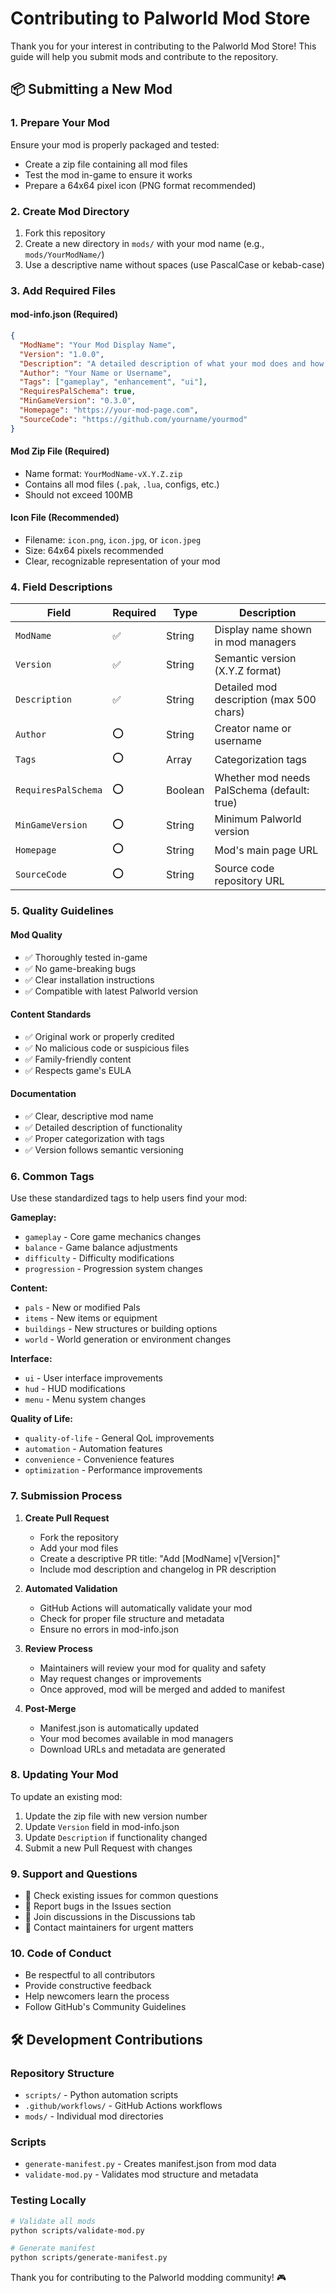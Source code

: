 # Contributing to Palworld Mod Store

Thank you for your interest in contributing to the Palworld Mod Store! This guide will help you submit mods and contribute to the repository.

## 📦 Submitting a New Mod

### 1. Prepare Your Mod

Ensure your mod is properly packaged and tested:
- Create a zip file containing all mod files
- Test the mod in-game to ensure it works
- Prepare a 64x64 pixel icon (PNG format recommended)

### 2. Create Mod Directory

1. Fork this repository
2. Create a new directory in `mods/` with your mod name (e.g., `mods/YourModName/`)
3. Use a descriptive name without spaces (use PascalCase or kebab-case)

### 3. Add Required Files

#### mod-info.json (Required)
```json
{
  "ModName": "Your Mod Display Name",
  "Version": "1.0.0",
  "Description": "A detailed description of what your mod does and how it enhances the game experience.",
  "Author": "Your Name or Username",
  "Tags": ["gameplay", "enhancement", "ui"],
  "RequiresPalSchema": true,
  "MinGameVersion": "0.3.0",
  "Homepage": "https://your-mod-page.com",
  "SourceCode": "https://github.com/yourname/yourmod"
}
```

#### Mod Zip File (Required)
- Name format: `YourModName-vX.Y.Z.zip`
- Contains all mod files (`.pak`, `.lua`, configs, etc.)
- Should not exceed 100MB

#### Icon File (Recommended)
- Filename: `icon.png`, `icon.jpg`, or `icon.jpeg`
- Size: 64x64 pixels recommended
- Clear, recognizable representation of your mod

### 4. Field Descriptions

| Field | Required | Type | Description |
|-------|----------|------|-------------|
| `ModName` | ✅ | String | Display name shown in mod managers |
| `Version` | ✅ | String | Semantic version (X.Y.Z format) |
| `Description` | ✅ | String | Detailed mod description (max 500 chars) |
| `Author` | ⭕ | String | Creator name or username |
| `Tags` | ⭕ | Array | Categorization tags |
| `RequiresPalSchema` | ⭕ | Boolean | Whether mod needs PalSchema (default: true) |
| `MinGameVersion` | ⭕ | String | Minimum Palworld version |
| `Homepage` | ⭕ | String | Mod's main page URL |
| `SourceCode` | ⭕ | String | Source code repository URL |

### 5. Quality Guidelines

#### Mod Quality
- ✅ Thoroughly tested in-game
- ✅ No game-breaking bugs
- ✅ Clear installation instructions
- ✅ Compatible with latest Palworld version

#### Content Standards
- ✅ Original work or properly credited
- ✅ No malicious code or suspicious files
- ✅ Family-friendly content
- ✅ Respects game's EULA

#### Documentation
- ✅ Clear, descriptive mod name
- ✅ Detailed description of functionality
- ✅ Proper categorization with tags
- ✅ Version follows semantic versioning

### 6. Common Tags

Use these standardized tags to help users find your mod:

**Gameplay:**
- `gameplay` - Core game mechanics changes
- `balance` - Game balance adjustments
- `difficulty` - Difficulty modifications
- `progression` - Progression system changes

**Content:**
- `pals` - New or modified Pals
- `items` - New items or equipment
- `buildings` - New structures or building options
- `world` - World generation or environment changes

**Interface:**
- `ui` - User interface improvements
- `hud` - HUD modifications
- `menu` - Menu system changes

**Quality of Life:**
- `quality-of-life` - General QoL improvements
- `automation` - Automation features
- `convenience` - Convenience features
- `optimization` - Performance improvements

### 7. Submission Process

1. **Create Pull Request**
   - Fork the repository
   - Add your mod files
   - Create a descriptive PR title: "Add [ModName] v[Version]"
   - Include mod description and changelog in PR description

2. **Automated Validation**
   - GitHub Actions will automatically validate your mod
   - Check for proper file structure and metadata
   - Ensure no errors in mod-info.json

3. **Review Process**
   - Maintainers will review your mod for quality and safety
   - May request changes or improvements
   - Once approved, mod will be merged and added to manifest

4. **Post-Merge**
   - Manifest.json is automatically updated
   - Your mod becomes available in mod managers
   - Download URLs and metadata are generated

### 8. Updating Your Mod

To update an existing mod:

1. Update the zip file with new version number
2. Update `Version` field in mod-info.json
3. Update `Description` if functionality changed
4. Submit a new Pull Request with changes

### 9. Support and Questions

- 📖 Check existing issues for common questions
- 🐛 Report bugs in the Issues section
- 💬 Join discussions in the Discussions tab
- 📧 Contact maintainers for urgent matters

### 10. Code of Conduct

- Be respectful to all contributors
- Provide constructive feedback
- Help newcomers learn the process
- Follow GitHub's Community Guidelines

## 🛠 Development Contributions

### Repository Structure
- `scripts/` - Python automation scripts
- `.github/workflows/` - GitHub Actions workflows
- `mods/` - Individual mod directories

### Scripts
- `generate-manifest.py` - Creates manifest.json from mod data
- `validate-mod.py` - Validates mod structure and metadata

### Testing Locally
```bash
# Validate all mods
python scripts/validate-mod.py

# Generate manifest
python scripts/generate-manifest.py
```

Thank you for contributing to the Palworld modding community! 🎮